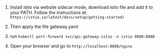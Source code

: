 1. Install istio via website sidecar mode, download istio file and add it to your PATH.
   Follow the instructions at:
`https://istio.io/latest/docs/setup/getting-started/`

2. Then apply the file gateway.yaml

3. run `kubectl port-forward svc/api-gateway-istio -n istio 8080:8080`

4. Open your browser and go to `http://localhost:8080/nginx`